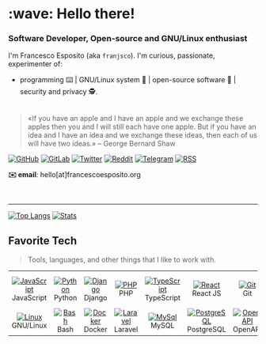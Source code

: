 <h1 align="left" id="franjsco-title">:wave: Hello there!</h1>
<h3 align="left">Software Developer, Open-source and GNU/Linux enthusiast </h3>

I'm Francesco Esposito (aka `franjsco`). I'm curious, passionate, experimenter of:
- programming ⌨️ | GNU/Linux system 🐧 | open-source software 🧾 | security and privacy 🕵️. <br> <br>


> «If you have an apple and I have an apple and we exchange these apples then you and I will still each have one apple. But if you have an idea and I have an idea and we exchange these ideas, then each of us will have two ideas.» – George Bernard Shaw

[![GitHub](https://img.shields.io/badge/GitHub-100000?style=for-the-badge&logo=github&logoColor=white)](https://github.com/franjsco)
[![GitLab](https://img.shields.io/badge/GitLab-330F63?style=for-the-badge&logo=gitlab&logoColor=white)](https://gitlab.com/franjsco)
[![Twitter](https://img.shields.io/badge/Twitter-1DA1F2?style=for-the-badge&logo=twitter&logoColor=white)](https://twitter.com/franjsco)
[![Reddit](https://img.shields.io/badge/Reddit-FF4500?style=for-the-badge&logo=reddit&logoColor=white)](https://www.reddit.com/user/franjsco)
[![Telegram](https://img.shields.io/badge/Telegram-2CA5E0?style=for-the-badge&logo=telegram&logoColor=white)](https://t.me/franjsco)
[![RSS](https://img.shields.io/badge/RSS-FFA500?style=for-the-badge&logo=rss&logoColor=white)](https://img.shields.io/badge/RSS-FFA500?style=for-the-badge&logo=rss&logoColor=white)


**✉️ email**: hello[at]francescoesposito.org


<br>


---

[![Top Langs](https://github-readme-stats.vercel.app/api/top-langs/?username=franjsco&layout=compact&exclude_repo=analisi-covid19-campania&langs_count=6)](https://github.com/anuraghazra/github-readme-stats)
[![Stats](https://github-readme-stats.vercel.app/api?username=franjsco&count_private=true&include_all_commits=true&disable_animations=true&hide_rank=true&show_icons=true&custom_title=Stats&layout=compact&hide=issues)](https://github.com/anuraghazra/github-readme-stats) 



<h2 align="left" id="franjsco-tech">Favorite Tech</h2>

> Tools, languages, and other things that I like to work with.

<table align="center">
  <tr>
    <td align="center" width="96">
      <a href="#franjsco-tech">
        <img src="https://upload.wikimedia.org/wikipedia/commons/thumb/9/99/Unofficial_JavaScript_logo_2.svg/1024px-Unofficial_JavaScript_logo_2.svg.png" width="48" height="48" alt="JavaScript" />
      </a>
      <br>JavaScript
    </td>
    <td align="center" width="96">
      <a href="#franjsco-tech">
        <img src="https://upload.wikimedia.org/wikipedia/commons/thumb/c/c3/Python-logo-notext.svg/1200px-Python-logo-notext.svg.png" width="48" height="48" alt="Python" />
      </a>
      <br>Python
    </td>
    <td align="center" width="96">
      <a href="#franjsco-tech">
        <img src="https://cdn.worldvectorlogo.com/logos/django.svg" width="48" height="48" alt="Django" />
      </a>
      <br>Django
    </td>
    <td align="center" width="96">
      <a href="#franjsco-tech" >
        <img src="https://i.ibb.co/LzmYpDX/146-1466902-php-logo-png-transparent-php-logo-png-png-removebg-preview.png" width="48" height="48" alt="PHP" />
      </a>
      <br>PHP
    </td>
    <td align="center" width="96">
      <a href="#franjsco-tech">
        <img src="https://upload.wikimedia.org/wikipedia/commons/thumb/4/4c/Typescript_logo_2020.svg/1200px-Typescript_logo_2020.svg.png" width="48" height="48" alt="TypeScript" />
      </a>
      <br>TypeScript
    </td>
    <td align="center" width="96">
      <a href="#franjsco-tech">
        <img src="https://brandlogos.net/wp-content/uploads/2020/09/react-logo.png" width="48" height="48" alt="React" />
      </a>
      <br>React JS
    </td>
    <td align="center" width="96">
      <a href="#franjsco-tech" >
        <img src="https://upload.wikimedia.org/wikipedia/commons/thumb/3/3f/Git_icon.svg/1200px-Git_icon.svg.png" width="48" height="48" alt="Git" />
      </a>
      <br>Git
    </td>
    <td align="center" width="96">
      <a href="#franjsco-tech">
        <img src="https://raw.githubusercontent.com/github/explore/80688e429a7d4ef2fca1e82350fe8e3517d3494d/topics/nodejs/nodejs.png" width="48" height="48" alt="Node JS" />
      </a>
      <br>Node JS
    </td>
     <td align="center" width="96"> 
      <a href="#franjsco-tech" >
        <img src="https://i.ibb.co/QXHcMvM/58481021cef1014c0b5e494b.png" width="48" height="48" alt="Mongo DB" />
      </a>
      <br>MongoDB
    </td>
  </tr>
  
  <tr>
    <td align="center" width="96">
      <a href="#franjsco-tech" >
        <img src="https://upload.wikimedia.org/wikipedia/commons/thumb/3/35/Tux.svg/249px-Tux.svg.png" width="48" height="48" alt="Linux" />
      </a>
      <br>GNU/Linux
    </td>
     <td align="center" width="96">
      <a href="#franjsco-tech">
        <img src="https://bashlogo.com/img/symbol/png/full_colored_dark.png" width="48" height="48" alt="Bash" />
      </a>
      <br>Bash
    </td>
    <td align="center"  width="96">
      <a href="#franjsco-tech">
        <img src="https://cdn.worldvectorlogo.com/logos/docker.svg" width="48" height="48" alt="Docker" />
      </a>
      <br>Docker
    </td>
    <td align="center"  width="96">
      <a href="#franjsco-tech">
        <img src="https://upload.wikimedia.org/wikipedia/commons/thumb/9/9a/Laravel.svg/231px-Laravel.svg.png" width="48" height="48" alt="Laravel" />
      </a>
      <br>Laravel
    </td>
    <td align="center" width="96">
      <a href="#franjsco-tech">
        <img src="https://www.svgrepo.com/show/303251/mysql-logo.svg" width="48" height="48" alt="MySql" />
      </a>
      <br>MySQL
    </td>
    <td align="center"  width="96">
      <a href="#franjsco-tech">
        <img src="https://upload.wikimedia.org/wikipedia/commons/thumb/2/29/Postgresql_elephant.svg/233px-Postgresql_elephant.svg.png" width="48" height="48" alt="PostgreSQL" />
      </a>
      <br>PostgreSQL
    </td>
    <td align="center" width="96">
      <a href="#franjsco-tech" >
        <img src="https://cdn.worldvectorlogo.com/logos/openapi-1.svg" width="48" height="48" alt="OpenAPI" />
      </a>
      <br>OpenAPI
    </td>
    <td align="center" width="96">
      <a href="#franjsco-tech">
        <img src="https://tailwindcss.com/_next/static/media/tailwindcss-mark.cb8046c163f77190406dfbf4dec89848.svg" width="48" height="48" alt="TailWind" />
      </a>
      <br>TailWind
    </td>
    <td align="center" width="96">
      <a href="#franjsco-tech" >
        <img src="https://upload.wikimedia.org/wikipedia/commons/4/46/Bitcoin.svg" width="48" height="48" alt="Bitcoin" />
      </a>
      <br>Bitcoin
    </td>
  </tr>    
</table>
